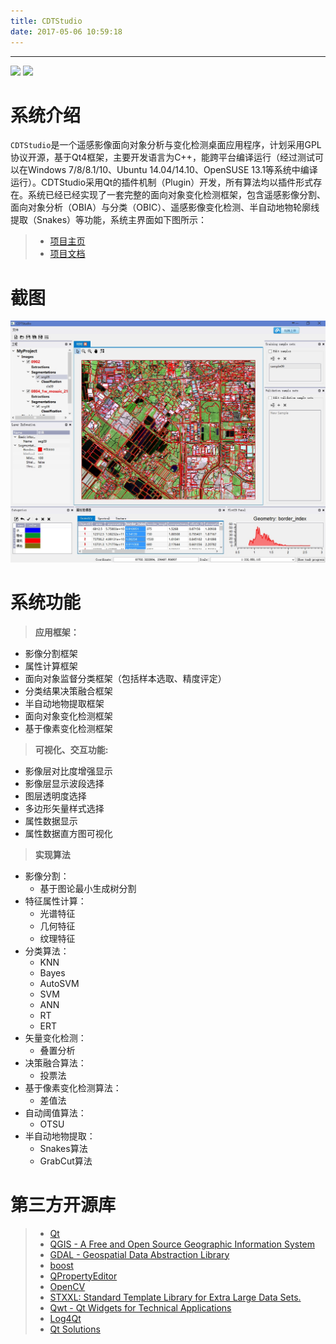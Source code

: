 ```yaml
---
title: CDTStudio
date: 2017-05-06 10:59:18
---
```


------


![](https://img.shields.io/badge/license-GPL%20License-blue.svg)
[![](https://img.shields.io/badge/CDTStudio-v0.4-blue.svg)](https://github.com/chenguanzhou/CDTStudio)


<!-- toc -->

# 系统介绍

``CDTStudio``是一个遥感影像面向对象分析与变化检测桌面应用程序，计划采用GPL协议开源，基于Qt4框架，主要开发语言为C++，能跨平台编译运行（经过测试可以在Windows 7/8/8.1/10、Ubuntu 14.04/14.10、OpenSUSE 13.1等系统中编译运行）。CDTStudio采用Qt的插件机制（Plugin）开发，所有算法均以插件形式存在。系统已经已经实现了一套完整的面向对象变化检测框架，包含遥感影像分割、面向对象分析（OBIA）与分类（OBIC）、遥感影像变化检测、半自动地物轮廓线提取（Snakes）等功能，系统主界面如下图所示：

> * [项目主页](https://github.com/chenguanzhou/CDTStudio)
> * [项目文档](http://cdtstudio.chenguanzhou.com/en/latest/)

# 截图
![截图](images/main.jpg)

# 系统功能

> **应用框架：**
  + 影像分割框架
  + 属性计算框架
  + 面向对象监督分类框架（包括样本选取、精度评定）
  + 分类结果决策融合框架
  + 半自动地物提取框架
  + 面向对象变化检测框架
  + 基于像素变化检测框架  

> **可视化、交互功能:**
  + 影像层对比度增强显示
  + 影像层显示波段选择
  + 图层透明度选择
  + 多边形矢量样式选择
  + 属性数据显示
  + 属性数据直方图可视化
  
> **实现算法**
  + 影像分割：
      + 基于图论最小生成树分割
  + 特征属性计算：
      + 光谱特征
      + 几何特征
      + 纹理特征
  + 分类算法：
      + KNN
      + Bayes
      + AutoSVM
      + SVM
      + ANN
      + RT
      + ERT
  + 矢量变化检测：
      + 叠置分析
  + 决策融合算法：
      + 投票法
  + 基于像素变化检测算法：
      + 差值法
  + 自动阈值算法：
      + OTSU
  + 半自动地物提取：
      + Snakes算法
	  + GrabCut算法
	 
# 第三方开源库

> * [Qt](https://www.qt.io/)
> * [QGIS - A Free and Open Source Geographic Information System](http://www.qgis.org/en/site/)
> * [GDAL - Geospatial Data Abstraction Library](http://www.gdal.org/)
> * [boost](http://www.boost.org/)
> * [QPropertyEditor](https://github.com/chenguanzhou/QPropertyEditor)
> * [OpenCV](http://opencv.org/)
> * [STXXL: Standard Template Library for Extra Large Data Sets.](http://stxxl.org/)
> * [Qwt - Qt Widgets for Technical Applications](http://qwt.sourceforge.net/)
> * [Log4Qt](http://log4qt.sourceforge.net/)
> * [Qt Solutions](https://qt.gitorious.org/qt-solutions)

